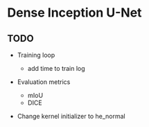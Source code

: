# Dense Inception U-Net

## TODO
- Training loop
    - add time to train log

- Evaluation metrics
    - mIoU
    - DICE

- Change kernel initializer to he_normal

